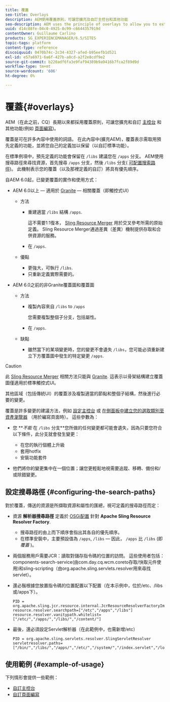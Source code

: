 ```yaml
---
title: 覆蓋
seo-title: Overlays
description: AEM使用覆蓋原則，可讓您擴充及自訂主控台和其他功能
seo-description: AEM uses the principle of overlays to allow you to extend and customize the consoles and other functionality
uuid: d14c08fe-04c0-4925-8c99-c6644357919d
contentOwner: Guillaume Carlino
products: SG_EXPERIENCEMANAGER/6.5/SITES
topic-tags: platform
content-type: reference
discoiquuid: 0470b74c-2c34-4327-afed-b95eefb1d521
exl-id: e57a6971-6a6f-427b-a8cd-a2f2e8cdf9e2
source-git-commit: b220adf6fa3e9faf94389b9a9416b7fca2f89d9d
workflow-type: tm+mt
source-wordcount: '606'
ht-degree: 0%

---
```


# 覆蓋{#overlays}

AEM（在此之前，CQ）長期以來都採用覆蓋原則，可讓您擴充和自訂 [主控台](/help/sites-developing/customizing-consoles-touch.md) 和其他功能(例如 [頁面編寫](/help/sites-developing/customizing-page-authoring-touch.md))。

覆蓋是可在許多內容中使用的詞語。 在此內容中(擴充AEM)，覆蓋表示需取用預先定義的功能，並將您自己的定義加以保留（以自訂標準功能）。

在標準例項中，預先定義的功能會保留在 `/libs` 建議您在 `/apps` 分支。 AEM使用搜尋路徑來尋找資源，首先搜尋 `/apps` 分支，然後 `/libs` 分支( [可配置搜索路徑](#configuring-the-search-paths))。 此機制表示您的覆蓋（以及那裡定義的自訂）將具有優先順序。

自AEM 6.0起，已變更覆蓋的實作和使用方式：

* AEM 6.0以上 — 適用於 [Granite](https://helpx.adobe.com/experience-manager/6-5/sites/developing/using/reference-materials/granite-ui/api/index.html) — 相關覆蓋（即觸控式UI）

   * 方法

      * 重建適當 `/libs` 結構 `/apps`.

         這不需要1:1復本， [Sling Resource Merger](/help/sites-developing/sling-resource-merger.md) 用於交叉參考所需的原始定義。 Sling Resource Merger通過差異（差異）機制提供存取和合併資源的服務。

      * 在 `/apps`.
   * 優點

      * 更強大，可執行 `/libs`.
      * 只重新定義實際需要的。


* AEM 6.0之前的非Granite覆蓋圖和覆蓋圖

   * 方法

      * 複製內容來自 `/libs` to `/apps`

         您需要複製整個子分支，包括屬性。

      * 在 `/apps`.
   * 缺點

      * 雖然當下的某項變更時，您的變更不會遺失 `/libs`，您可能必須重新建立下方覆蓋圖中發生的特定變更 `/apps`.


>[!CAUTION]
>
>此 [Sling Resource Merger](/help/sites-developing/sling-resource-merger.md) 相關方法只能與 [Granite](https://helpx.adobe.com/experience-manager/6-5/sites/developing/using/reference-materials/granite-ui/api/index.html). 這表示以骨架結構建立覆蓋圖僅適用於標準觸控式UI。
>
>其他區域（包括傳統UI）的覆蓋涉及複製適當的節點和整個子結構，然後進行必要的變更。

覆蓋是許多變更的建議方法，例如 [設定主控台](/help/sites-developing/customizing-consoles-touch.md#create-a-custom-console) 或 [在側面板中建立您的選取類別至資產瀏覽器](/help/sites-developing/customizing-page-authoring-touch.md#add-new-selection-category-to-asset-browser) （用於編寫頁面時）。 這些參數為：

* 您 ***不能* 在 `/libs` 分支&#x200B;**您所做的任何變更都可能會遺失，因為只要您符合以下條件，此分支就會發生變更：

   * 在您的執行個體上升級
   * 套用hotfix
   * 安裝功能套件

* 他們將你的變更集中在一個位置；讓您更輕鬆地視需要追蹤、移轉、備份和/或除錯變更。

## 設定搜尋路徑 {#configuring-the-search-paths}

對於覆蓋，傳送的資源是所擷取資源和屬性的匯總，視可定義的搜尋路徑而定：

* 資源 **解析器搜尋路徑** 定義於 [OSGi配置](/help/sites-deploying/configuring-osgi.md) 針對 **Apache Sling Resource Resolver Factory**.

   * 搜尋路徑的由上而下順序會指出其各自的優先順序。
   * 在標準安裝中，主要預設值為 `/apps`, `/libs`  — 因此， `/apps` 比 `/libs` (即 *覆蓋* )。

* 兩個服務用戶需要JCR：讀取對儲存指令碼的位置的訪問。 這些使用者包括：components-search-service(由com.day.cq.wcm.coreto存取/快取元件使用)和sling-scripting（由org.apache.sling.servlets.resolver用來尋找servlet）。
* 還必鬚根據您放置指令碼的位置配置以下配置（在本示例中，位於/etc、/libs或/apps下）。

   ```
   PID = org.apache.sling.jcr.resource.internal.JcrResourceResolverFactoryImpl
   resource.resolver.searchpath=["/etc","/apps","/libs"]
   resource.resolver.vanitypath.whitelist=["/etc/","/apps/","/libs/","/content/"]
   ```

* 最後，還必須設定Servlet解析器（在此範例中，也需新增/etc）

   ```
   PID = org.apache.sling.servlets.resolver.SlingServletResolver
   servletresolver.paths=["/bin/","/libs/","/apps/","/etc/","/system/","/index.servlet","/login.servlet","/services/"]
   ```

## 使用範例 {#example-of-usage}

下列情形會提供一些範例：

* [自訂主控台](/help/sites-developing/customizing-consoles-touch.md)
* [自訂頁面編寫](/help/sites-developing/customizing-page-authoring-touch.md)
